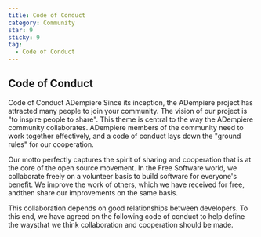 ```yaml
---
title: Code of Conduct
category: Community
star: 9
sticky: 9
tag:
  - Code of Conduct
---
```


## Code of Conduct
Code of Conduct ADempiere Since its inception, the ADempiere project has attracted many people to join your community. The vision of our project is "to inspire people to share". This theme is central to the way the ADempiere community collaborates. ADempiere members of the community need to work together effectively, and a code of conduct lays down the "ground rules" for our cooperation.

Our motto perfectly captures the spirit of sharing and cooperation that is at the core of the open source movement. In the Free Software world, we collaborate freely on a volunteer basis to build software for everyone's benefit. We improve the work of others, which we have received for free, andthen share our improvements on the same basis.

This collaboration depends on good relationships between developers. To this end, we have agreed on the following code of conduct to help define the waysthat we think collaboration and cooperation should be made.